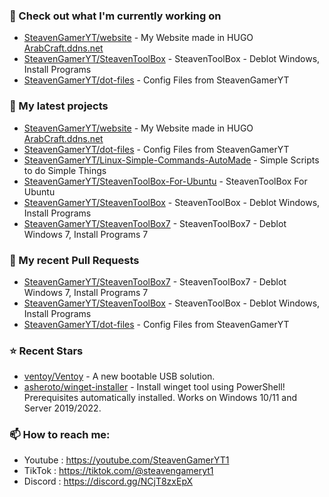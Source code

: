 ### 👷 Check out what I'm currently working on

- [SteavenGamerYT/website](https://github.com/SteavenGamerYT/website) - My Website made in HUGO [ArabCraft.ddns.net](http://arabcraft.ddns.net)
- [SteavenGamerYT/SteavenToolBox](https://github.com/SteavenGamerYT/SteavenToolBox) - SteavenToolBox - Deblot Windows, Install Programs
- [SteavenGamerYT/dot-files](https://github.com/SteavenGamerYT/dot-files) - Config Files from SteavenGamerYT
### 🌱 My latest projects

- [SteavenGamerYT/website](https://github.com/SteavenGamerYT/website) - My Website made in HUGO [ArabCraft.ddns.net](http://arabcraft.ddns.net)
- [SteavenGamerYT/dot-files](https://github.com/SteavenGamerYT/dot-files) - Config Files from SteavenGamerYT
- [SteavenGamerYT/Linux-Simple-Commands-AutoMade](https://github.com/SteavenGamerYT/Linux-Simple-Commands-AutoMade) - Simple Scripts to do Simple Things
- [SteavenGamerYT/SteavenToolBox-For-Ubuntu](https://github.com/SteavenGamerYT/SteavenToolBox-For-Ubuntu) - SteavenToolBox For Ubuntu 
- [SteavenGamerYT/SteavenToolBox](https://github.com/SteavenGamerYT/SteavenToolBox) - SteavenToolBox - Deblot Windows, Install Programs
- [SteavenGamerYT/SteavenToolBox7](https://github.com/SteavenGamerYT/SteavenToolBox7) - SteavenToolBox7 - Deblot Windows 7, Install Programs 7
### 🔨 My recent Pull Requests

- [SteavenGamerYT/SteavenToolBox7](https://github.com/SteavenGamerYT/SteavenToolBox7) - SteavenToolBox7 - Deblot Windows 7, Install Programs 7
- [SteavenGamerYT/SteavenToolBox](https://github.com/SteavenGamerYT/SteavenToolBox) - SteavenToolBox - Deblot Windows, Install Programs
- [SteavenGamerYT/dot-files](https://github.com/SteavenGamerYT/dot-files) - Config Files from SteavenGamerYT

### ⭐ Recent Stars

- [ventoy/Ventoy](https://github.com/ventoy/Ventoy) - A new bootable USB solution.
- [asheroto/winget-installer](https://github.com/asheroto/winget-installer) - Install winget tool using PowerShell! Prerequisites automatically installed. Works on Windows 10/11 and Server 2019/2022.
### 📫 How to reach me:
  - Youtube   : <https://youtube.com/SteavenGamerYT1>
  - TikTok    : <https://tiktok.com/@steavengameryt1>
  - Discord   : <https://discord.gg/NCjT8zxEpX>
